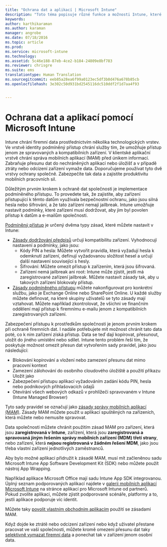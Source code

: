 ```yaml
---
title: "Ochrana dat a aplikací | Microsoft Intune"
description: "Toto téma popisuje různé funkce a možnosti Intune, které jsou k dispozici, aby pomáhaly chránit vaše firemní aplikace a data."
keywords: 
author: karthikaraman
ms.author: karaman
manager: angrobe
ms.date: 07/18/2016
ms.topic: article
ms.prod: 
ms.service: microsoft-intune
ms.technology: 
ms.assetid: 5c46e188-87eb-4ce2-b184-24809e8bf783
ms.reviewer: chrisgre
ms.suite: ems
translationtype: Human Translation
ms.sourcegitcommit: eeb85a28ea6f99a0123ec5df3b0d476a678b85cb
ms.openlocfilehash: 3e302c50d931bd2545116dc510ddf2f1d7aa4f93


---
```


# <a name="protect-apps-and-data-with-microsoft-intune"></a>Ochrana dat a aplikací pomocí Microsoft Intune


Intune chrání firemní data prostřednictvím několika technologických vrstev. Ve vrstvě identity podmíněný přístup chrání služby tím, že umožňuje přístup jenom ze spravovaných a kompatibilních zařízení. V klientské aplikační vrstvě chrání správa mobilních aplikací (MAM) před únikem informací. Zabraňuje přesunu dat do nechráněných aplikací nebo úložišť a v případě ztráty nebo odcizení zařízení vymaže data. Doporučujeme používat tyto dvě vrstvy ochrany společně. Zabezpečíte tak data a zajistíte produktivitu mobilních pracovních sil.

Důležitým prvním krokem k ochraně dat společnosti je implementace podmíněného přístupu. To provedete tak, že zajistíte, aby zařízení přistupující k těmto datům využívala bezpečnostní ochranu, jako jsou silná hesla nebo šifrování, a že tato zařízení nemají jailbreak. Intune umožňuje nastavit podmínky, které zařízení musí dodržovat, aby jim byl povolen přístup k datům a e-mailům společnosti.

[Podmíněný přístup](restrict-access-to-email-and-o365-services-with-microsoft-intune.md) je určený dvěma typy zásad, které můžete nastavit v Intune:
- [Zásady dodržování předpisů](introduction-to-device-compliance-policies-in-microsoft-intune.md) určují kompatibilitu zařízení. Vyhodnocují nastavení a podmínky, jako jsou:
  - Kódy PIN a hesla: Můžete vytvořit pravidla, která vyžadují hesla k odemknutí zařízení, definují vyžadovanou složitost hesel a určují další nastavení související s hesly.
  - Šifrování: Můžete omezit přístup k zařízením, která jsou šifrovaná.
  - Zařízení nemá jailbreak ani root: Intune může zjistit, jestli má zaregistrované zařízení jailbreak. Můžete nastavit zásady tak, aby u takových zařízení blokovaly přístup.
- [Zásady podmíněného přístupu](restrict-access-to-email-and-o365-services-with-microsoft-intune.md) můžete nakonfigurovat pro konkrétní službu, jako je Exchange Online nebo SharePoint Online. U každé služby můžete definovat, na které skupiny uživatelů se tyto zásady mají vztahovat. Můžete například zkontrolovat, že všichni ve finančním oddělení mají přístup k firemnímu e-mailu jenom z kompatibilních zaregistrovaných zařízení.

Zabezpečení přístupu k prostředkům společnosti je jenom prvním krokem při ochraně firemních dat. I nadále potřebujete mít možnost chránit tato data poté, co k nim zařízení získá přístup. Data se teď dají kopírovat, přesunout, uložit do jiného umístění nebo sdílet. Intune tento problém řeší tím, že poskytuje možnost omezit přesun dat vytvořením sady pravidel, jako jsou následující:
- Blokování kopírování a vložení nebo zamezení přesunu dat mimo pracovní kontext
- Zamezení zálohování do osobního cloudového úložiště a použití příkazu Uložit jako
- Zabezpečení přístupu aplikací vyžadováním zadání kódu PIN, hesla nebo podnikových přihlašovacích údajů
- Otevírání všech webových odkazů v prohlížeči spravovaném v Intune (Intune Managed Browser)

Tyto sady pravidel se označují jako [zásady správy mobilních aplikací (MAM)](protect-app-data-using-mobile-app-management-policies-with-microsoft-intune.md). Zásady MAM můžete použít u aplikací spuštěných na zařízeních, která můžete nebo nemusíte spravovat.  

Data společnosti můžete chránit použitím zásad MAM pro zařízení, která jsou **zaregistrovaná v Intune**, zařízení, která jsou **zaregistrovaná a spravovaná jiným řešením správy mobilních zařízení (MDM) třetí strany**, nebo zařízení, která **nejsou registrovaná v žádném řešení MDM**, jako jsou třeba vlastní zařízení jednotlivých zaměstnanců.

Aby bylo možné aplikaci přidružit k zásadě MAM, musí mít začleněnou sadu Microsoft Intune App Software Development Kit (SDK) nebo můžete použít nástroj App Wrapping.

Například aplikace Microsoft Office mají sadu Intune App SDK integrovanou. Úplný seznam podporovaných aplikací najdete v [galerii mobilních aplikací Microsoft Intune](https://www.microsoft.com/en-us/cloud-platform/microsoft-intune-apps) na stránce aplikací pro Microsoft Intune od partnerů. Pokud zvolíte aplikaci, můžete zjistit podporované scénáře, platformy a to, jestli aplikace podporuje víc identit.

Můžete taky [povolit vlastním obchodním aplikacím](decide-how-to-prepare-apps-for-mobile-application-management-with-microsoft-intune.md) použití se zásadami MAM.

Když dojde ke ztrátě nebo odcizení zařízení nebo když uživatel přestane pracovat ve vaší společnosti, můžete kromě omezení přesunu dat taky [selektivně vymazat firemní data](wipe-managed-company-app-data-with-microsoft-intune.md) a ponechat tak v zařízení jenom osobní data.



<!--HONumber=Nov16_HO5-->


